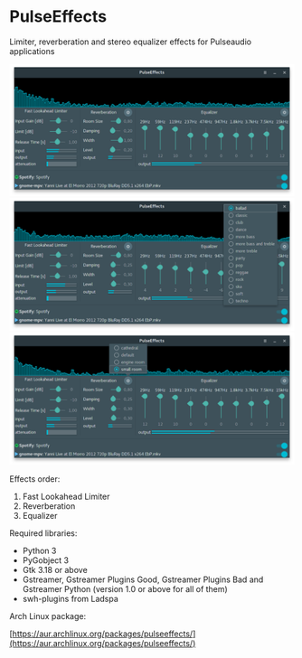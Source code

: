 # PulseEffects

Limiter, reverberation and stereo equalizer effects for Pulseaudio applications

![](PulseEffects/images/pulseeffects_main_window.png)
![](PulseEffects/images/pulseeffects_eq_menu.png)
![](PulseEffects/images/pulseeffects_reverb_menu.png)

Effects order:

1. Fast Lookahead Limiter
2. Reverberation
3. Equalizer

Required libraries:

- Python 3
- PyGobject 3
- Gtk 3.18 or above
- Gstreamer, Gstreamer Plugins Good, Gstreamer Plugins Bad and Gstreamer Python (version 1.0 or above for all of them)
- swh-plugins from Ladspa

Arch Linux package:

[https://aur.archlinux.org/packages/pulseeffects/](https://aur.archlinux.org/packages/pulseeffects/) 